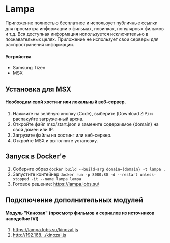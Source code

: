 # Lampa

Приложение полностью бесплатное и использует публичные ссылки для просмотра информации о фильмах, новинках, популярных фильмов и т.д. Вся доступная информация используется исключительно в познавательных целях. Приложение не использует свои серверы для распространения информации.

#### Устройства
* Samsung Tizen
* MSX

## Установка для MSX
#### Необходим свой хостинг или локальный веб-сервер. 
1. Нажмите на зелёную кнопку (Code), выберите (Download ZIP) и распакуйте загруженный архив.
2. Откройте файл msx/start.json и замените содержимое {domain} на свой домен или IP.
3. Загрузите файлы на хостинг или веб-сервер.
4. Откройте MSX и выполните установку.

## Запуск в Docker'е
1. Соберите образ `docker build --build-arg domain={domain} -t lampa . `
2. Запустите контейнер `docker run -p 8080:80 -d --restart unless-stopped -it --name lampa lampa`
3. Готовое решение: https://lampa.lobs.su/

## Подключение дополнительных модулей
#### Модуль "Кинозал" (просмотр фильмов и сериалов из источников наподобие IVI)
1. https://lampa.lobs.su/kinozal.js
2. http://192.168.../kinozal.js
